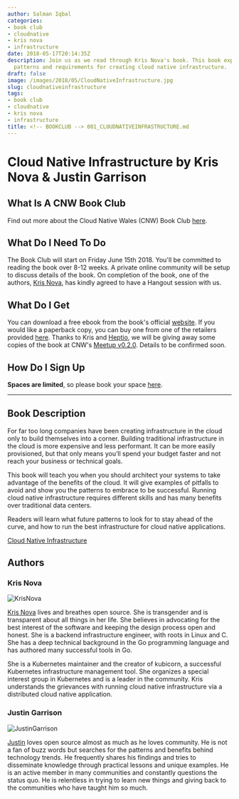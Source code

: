 ```yaml
---
author: Salman Iqbal
categories:
- book club
- cloudnative
- kris nova
- infrastructure
date: 2018-05-17T20:14:35Z
description: Join us as we read through Kris Nova's book. This book explains the practices,
  patterns and requirements for creating cloud native infrastructure.
draft: false
image: /images/2018/05/CloudNativeInfrastructure.jpg
slug: cloudnativeinfrastructure
tags:
- book club
- cloudnative
- kris nova
- infrastructure
title: <!-- BOOKCLUB --> 001_CLOUDNATIVEINFRASTRUCTURE.md
---
```


# Cloud Native Infrastructure by Kris Nova & Justin Garrison

## What Is A CNW Book Club

Find out more about the Cloud Native Wales (CNW) Book Club [here](https://blog.cloudnativewales.io/bookclub).

## What Do I Need To Do

The Book Club will start on Friday June 15th 2018.  You'll be committed to reading the book over 8-12 weeks.  A private online community will be setup to discuss details of the book. On completion of the book, one of the authors, [Kris Nova](https://twitter.com/krisnova), has kindly agreed to have a Hangout session with us.

## What Do I Get

You can download a free ebook from the book's official [website](https://www.cnibook.info/). If you would like a paperback copy, you can buy one from one of the retailers provided [here](https://www.cnibook.info/). Thanks to Kris and [Heptio](https://twitter.com/heptio), we will be giving away some copies of the book at CNW's [Meetup v0.2.0](https://www.meetup.com/Cloud-Native-Wales/events/lxwbppyxjbsb/). Details to be confirmed soon.

## How Do I Sign Up

**Spaces are limited**, so please book your space [here](https://www.eventbrite.co.uk/e/cnw-book-club-cloud-native-infrastructure-by-kris-nova-tickets-46200822905).

---

## Book Description

For far too long companies have been creating infrastructure in the cloud only to build themselves into a corner. Building traditional infrastructure in the cloud is more expensive and less performant. It can be more easily provisioned, but that only means you’ll spend your budget faster and not reach your business or technical goals.

This book will teach you when you should architect your systems to take advantage of the benefits of the cloud. It will give examples of pitfalls to avoid and show you the patterns to embrace to be successful. Running cloud native infrastructure requires different skills and has many benefits over traditional data centers.

Readers will learn what future patterns to look for to stay ahead of the curve, and how to run the best infrastructure for cloud native applications.

[Cloud Native Infrastructure](https://www.cnibook.info/)

## Authors

### Kris Nova

![KrisNova](/content/images/2018/05/KrisNova-1.png)

[Kris Nova](https://twitter.com/krisnova) lives and breathes open source. She is transgender and is transparent about all things in her life. She believes in advocating for the best interest of the software and keeping the design process open and honest. She is a backend infrastructure engineer, with roots in Linux and C. She has a deep technical background in the Go programming language and has authored many successful tools in Go.

She is a Kubernetes maintainer and the creator of kubicorn, a successful Kubernetes infrastructure management tool. She organizes a special interest group in Kubernetes and is a leader in the community. Kris understands the grievances with running cloud native infrastructure via a distributed cloud native application.

### Justin Garrison

![JustinGarrison](/content/images/2018/05/JustinGarrison-1.jpeg)

[Justin](https://twitter.com/rothgar) loves open source almost as much as he loves community. He is not a fan of buzz words but searches for the patterns and benefits behind technology trends. He frequently shares his findings and tries to disseminate knowledge through practical lessons and unique examples. He is an active member in many communities and constantly questions the status quo. He is relentless in trying to learn new things and giving back to the communities who have taught him so much.